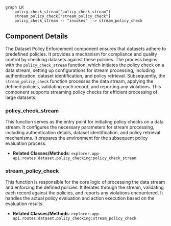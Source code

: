 ```mermaid
graph LR
    policy_check_stream["policy_check_stream"]
    stream_policy_check["stream_policy_check"]
    policy_check_stream -- "invokes" --> stream_policy_check
```

## Component Details

The Dataset Policy Enforcement component ensures that datasets adhere to predefined policies. It provides a mechanism for compliance and quality control by checking datasets against these policies. The process begins with the `policy_check_stream` function, which initiates the policy check on a data stream, setting up configurations for stream processing, including authentication, dataset identification, and policy retrieval. Subsequently, the `stream_policy_check` function processes the data stream, applying the defined policies, validating each record, and reporting any violations. This component supports streaming policy checks for efficient processing of large datasets.

### policy_check_stream
This function serves as the entry point for initiating policy checks on a data stream. It configures the necessary parameters for stream processing, including authentication details, dataset identification, and policy retrieval mechanisms. It prepares the environment for the subsequent policy evaluation process.
- **Related Classes/Methods**: `explorer.app-api.routes.dataset.policy_checking:policy_check_stream`

### stream_policy_check
This function is responsible for the core logic of processing the data stream and enforcing the defined policies. It iterates through the stream, validating each record against the policies, and reports any violations encountered. It handles the actual policy evaluation and action execution based on the evaluation results.
- **Related Classes/Methods**: `explorer.app-api.routes.dataset.policy_checking:stream_policy_check`
